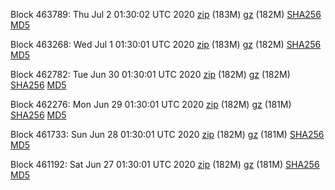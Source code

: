 Block 463789: Thu Jul  2 01:30:02 UTC 2020 [zip](https://files.01coin.io/mainnet/2020-07-02/bootstrap.dat.zip) (183M) [gz](https://files.01coin.io/mainnet/2020-07-02/bootstrap.dat.tar.gz) (182M) [SHA256](https://files.01coin.io/mainnet/2020-07-02/sha256.txt) [MD5](https://files.01coin.io/mainnet/2020-07-02/md5.txt)

Block 463268: Wed Jul  1 01:30:01 UTC 2020 [zip](https://files.01coin.io/mainnet/2020-07-01/bootstrap.dat.zip) (183M) [gz](https://files.01coin.io/mainnet/2020-07-01/bootstrap.dat.tar.gz) (182M) [SHA256](https://files.01coin.io/mainnet/2020-07-01/sha256.txt) [MD5](https://files.01coin.io/mainnet/2020-07-01/md5.txt)

Block 462782: Tue Jun 30 01:30:01 UTC 2020 [zip](https://files.01coin.io/mainnet/2020-06-30/bootstrap.dat.zip) (182M) [gz](https://files.01coin.io/mainnet/2020-06-30/bootstrap.dat.tar.gz) (182M) [SHA256](https://files.01coin.io/mainnet/2020-06-30/sha256.txt) [MD5](https://files.01coin.io/mainnet/2020-06-30/md5.txt)

Block 462276: Mon Jun 29 01:30:01 UTC 2020 [zip](https://files.01coin.io/mainnet/2020-06-29/bootstrap.dat.zip) (182M) [gz](https://files.01coin.io/mainnet/2020-06-29/bootstrap.dat.tar.gz) (181M) [SHA256](https://files.01coin.io/mainnet/2020-06-29/sha256.txt) [MD5](https://files.01coin.io/mainnet/2020-06-29/md5.txt)

Block 461733: Sun Jun 28 01:30:01 UTC 2020 [zip](https://files.01coin.io/mainnet/2020-06-28/bootstrap.dat.zip) (182M) [gz](https://files.01coin.io/mainnet/2020-06-28/bootstrap.dat.tar.gz) (181M) [SHA256](https://files.01coin.io/mainnet/2020-06-28/sha256.txt) [MD5](https://files.01coin.io/mainnet/2020-06-28/md5.txt)

Block 461192: Sat Jun 27 01:30:01 UTC 2020 [zip](https://files.01coin.io/mainnet/2020-06-27/bootstrap.dat.zip) (182M) [gz](https://files.01coin.io/mainnet/2020-06-27/bootstrap.dat.tar.gz) (181M) [SHA256](https://files.01coin.io/mainnet/2020-06-27/sha256.txt) [MD5](https://files.01coin.io/mainnet/2020-06-27/md5.txt)
